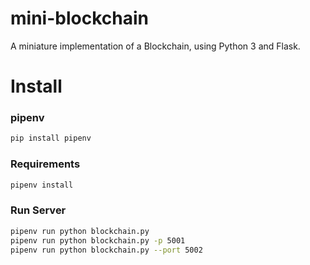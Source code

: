# mini-blockchain

A miniature implementation of a Blockchain, using Python 3 and Flask.

# Install

### pipenv

```bash
pip install pipenv 
```

### Requirements

```bash
pipenv install 
```

### Run Server

```bash
pipenv run python blockchain.py
pipenv run python blockchain.py -p 5001
pipenv run python blockchain.py --port 5002
```
